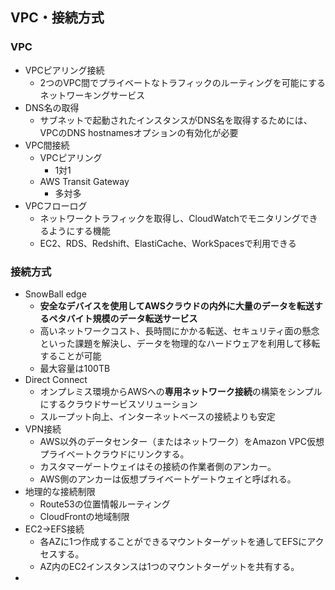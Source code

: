## VPC・接続方式

### VPC
- VPCピアリング接続
    - 2つのVPC間でプライベートなトラフィックのルーティングを可能にするネットワーキングサービス
- DNS名の取得
    - サブネットで起動されたインスタンスがDNS名を取得するためには、VPCのDNS hostnamesオプションの有効化が必要
- VPC間接続
    - VPCピアリング
        - 1対1
    - AWS Transit Gateway
        - 多対多
- VPCフローログ
    - ネットワークトラフィックを取得し、CloudWatchでモニタリングできるようにする機能
    - EC2、RDS、Redshift、ElastiCache、WorkSpacesで利用できる

### 接続方式
- SnowBall edge
    - **安全なデバイスを使用してAWSクラウドの内外に大量のデータを転送するペタバイト規模のデータ転送サービス**
    - 高いネットワークコスト、長時間にかかる転送、セキュリティ面の懸念といった課題を解決し、データを物理的なハードウェアを利用して移転することが可能
    - 最大容量は100TB
- Direct Connect
    - オンプレミス環境からAWSへの**専用ネットワーク接続**の構築をシンプルにするクラウドサービスソリューション
    - スループット向上、インターネットベースの接続よりも安定
- VPN接続
    - AWS以外のデータセンター（またはネットワーク）をAmazon VPC仮想プライベートクラウドにリンクする。
    - カスタマーゲートウェイはその接続の作業者側のアンカー。
    - AWS側のアンカーは仮想プライベートゲートウェイと呼ばれる。
- 地理的な接続制限
    - Route53の位置情報ルーティング
    - CloudFrontの地域制限
- EC2->EFS接続
    - 各AZに1つ作成することができるマウントターゲットを通してEFSにアクセスする。
    - AZ内のEC2インスタンスは1つのマウントターゲットを共有する。
- 
